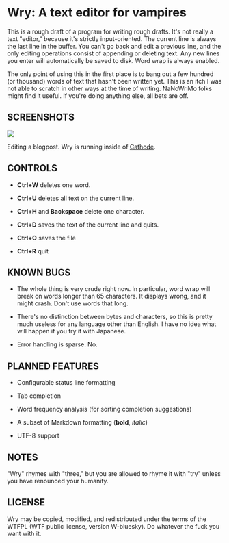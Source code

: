 # Wry: A text editor for vampires

This is a rough draft of a program for writing rough drafts. It's
not really a text "editor," because it's strictly input-oriented.
The current line is always the last line in the buffer. You can't
go back and edit a previous line, and the only editing operations
consist of appending or deleting text. Any new lines you enter
will automatically be saved to disk. Word wrap is always enabled.

The only point of using this in the first place is to bang out a
few hundred (or thousand) words of text that hasn't been written
yet. This is an itch I was not able to scratch in other ways at
the time of writing. NaNoWriMo folks might find it useful. If
you're doing anything else, all bets are off.

## SCREENSHOTS

![](http://i.imgur.com/0iaJd.jpg)

Editing a blogpost. Wry is running inside of [Cathode].

[Cathode]: http://www.secretgeometry.com/

## CONTROLS

- **Ctrl+W** deletes one word.

- **Ctrl+U** deletes all text on the current line.

- **Ctrl+H** and **Backspace** delete one character.

- **Ctrl+D** saves the text of the current line and quits.

- **Ctrl+O** saves the file

- **Ctrl+R** quit

## KNOWN BUGS

* The whole thing is very crude right now. In particular, word
  wrap will break on words longer than 65 characters. It displays
  wrong, and it might crash. Don't use words that long.

* There's no distinction between bytes and characters, so this is
  pretty much useless for any language other than English. I have
  no idea what will happen if you try it with Japanese.

* Error handling is sparse. No.

## PLANNED FEATURES

* Configurable status line formatting

* Tab completion

* Word frequency analysis (for sorting completion suggestions)

* A subset of Markdown formatting (**bold**, *italic*)

* UTF-8 support

## NOTES

"Wry" rhymes with "three," but you are allowed to rhyme it with
"try" unless you have renounced your humanity.

## LICENSE

Wry may be copied, modified, and redistributed under the terms of
the WTFPL (WTF public license, version W-bluesky). Do whatever
the fuck you want with it.

